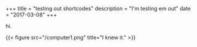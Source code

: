 +++
title = "testing out shortcodes"
description = "I'm testing em out"
date = "2017-03-08"
+++

hi.

{{< figure src="/computer1.png" title="I knew it." >}}
